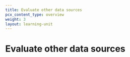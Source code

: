 ```yaml
---
title: Evaluate other data sources
pcx_content_type: overview
weight: 3
layout: learning-unit
---
```


# Evaluate other data sources